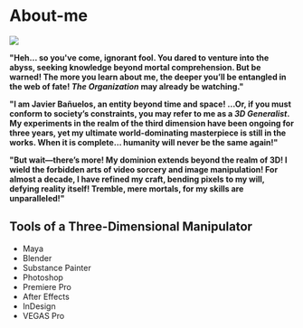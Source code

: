 # About-me
<img src="https://telegra.ph/file/a497f73d6fc67b63ade19.jpg">

**"Heh… so you've come, ignorant fool. You dared to venture into the abyss, seeking knowledge beyond mortal comprehension. But be warned! The more you learn about me, the deeper you’ll be entangled in the web of fate! _The Organization_ may already be watching."**

**"I am Javier Bañuelos, an entity beyond time and space! …Or, if you must conform to society’s constraints, you may refer to me as a _3D Generalist_. My experiments in the realm of the third dimension have been ongoing for three years, yet my ultimate world-dominating masterpiece is still in the works. When it is complete… humanity will never be the same again!"**

**"But wait—there’s more! My dominion extends beyond the realm of 3D! I wield the forbidden arts of video sorcery and image manipulation! For almost a decade, I have refined my craft, bending pixels to my will, defying reality itself! Tremble, mere mortals, for my skills are unparalleled!"**

## **Tools of a Three-Dimensional Manipulator**

* Maya
* Blender
* Substance Painter
* Photoshop
* Premiere Pro
* After Effects
* InDesign
* VEGAS Pro
